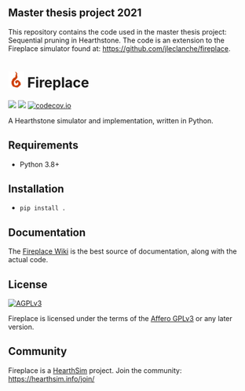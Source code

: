 ## Master thesis project 2021
This repository contains the code used in the master thesis project: Sequential pruning in Hearthstone. The code is an extension to the Fireplace simulator found at: https://github.com/jleclanche/fireplace.

# <img src="/logo.png" height="32" width="32"/> Fireplace
[![](https://img.shields.io/badge/python-3.8+-blue.svg)](https://www.python.org/download/releases/3.8.0/)
[![](https://img.shields.io/github/license/jleclanche/fireplace.svg)](https://github.com/jleclanche/fireplace/blob/master/LICENSE.md)
[![codecov.io](https://codecov.io/github/jleclanche/fireplace/coverage.svg?branch=master)](https://codecov.io/github/jleclanche/fireplace)

A Hearthstone simulator and implementation, written in Python.


## Requirements

* Python 3.8+


## Installation

* `pip install .`


## Documentation

The [Fireplace Wiki](https://github.com/jleclanche/fireplace/wiki) is the best
source of documentation, along with the actual code.


## License

[![AGPLv3](https://www.gnu.org/graphics/agplv3-88x31.png)](http://choosealicense.com/licenses/agpl-3.0/)

Fireplace is licensed under the terms of the
[Affero GPLv3](https://www.gnu.org/licenses/agpl-3.0.en.html) or any later version.


## Community

Fireplace is a [HearthSim](http://hearthsim.info/) project.
Join the community: <https://hearthsim.info/join/>
